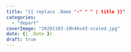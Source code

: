 ```yaml
---
title: "{{ replace .Name "-" " " | title }}"
categories: 
  - "depart"
coverImage: "20201103-10h46s43-scaled.jpg"
date: {{ .Date }}
draft: true
---
```


